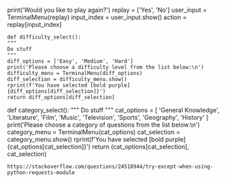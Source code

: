 print('Would you like to play again?')
    replay = ['Yes', 'No']
    user_input = TerminalMenu(replay)
    input_index = user_input.show()
    action = replay[input_index]

    def difficulty_select():
    """
    Do stuff
    """
    diff_options = ['Easy', 'Medium', 'Hard']
    print('Please choose a difficulty level from the list below:\n')
    difficulty_menu = TerminalMenu(diff_options)
    diff_selection = difficulty_menu.show()
    rprint(f'You have selected [bold purple]{diff_options[diff_selection]}')
    return diff_options[diff_selection]


def category_select():
    """
    Do stuff
    """
    cat_options = [
        'General Knowledge', 'Literature', 'Film', 'Music', 
        'Television', 'Sports', 'Geography', 'History' 
    ]
    print('Please choose a category of questions from the list below:\n')
    category_menu = TerminalMenu(cat_options)
    cat_selection = category_menu.show()
    rprint(f'You have selected [bold purple]{cat_options[cat_selection]}')
    return (cat_options[cat_selection], cat_selection)

    https://stackoverflow.com/questions/24518944/try-except-when-using-python-requests-module

    
